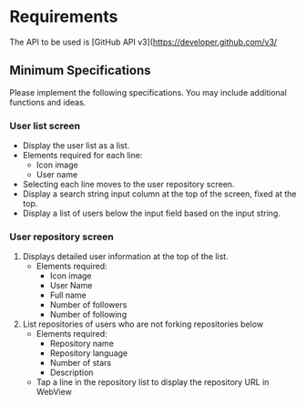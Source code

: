 # Requirements
The API to be used is [GitHub API v3](https://developer.github.com/v3/

## Minimum Specifications
Please implement the following specifications. You may include additional functions and ideas.

### User list screen
- Display the user list as a list.
- Elements required for each line:
    - Icon image
    - User name
- Selecting each line moves to the user repository screen.
- Display a search string input column at the top of the screen, fixed at the top.
- Display a list of users below the input field based on the input string.

### User repository screen
1. Displays detailed user information at the top of the list.
    - Elements required:
        - Icon image
        - User Name
        - Full name
        - Number of followers
        - Number of following
2. List repositories of users who are not forking repositories below
    - Elements required:
        - Repository name
        - Repository language
        - Number of stars
        - Description
    - Tap a line in the repository list to display the repository URL in WebView